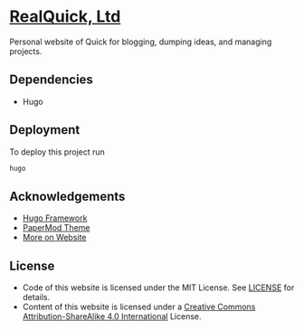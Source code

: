 # [RealQuick, Ltd](https://realquick.ltd)
Personal website of Quick for blogging, dumping ideas, and managing projects.

## Dependencies
- Hugo

## Deployment
To deploy this project run

```bash
hugo
```

## Acknowledgements
 - [Hugo Framework](https://gohugo.io/)
 - [PaperMod Theme](https://github.com/adityatelange/hugo-PaperMod/)
 - [More on Website](https://realquick.ltd/credits)

## License
- Code of this website is licensed under the MIT License. See [LICENSE](https://github.com/RealQuickLtd/website/blob/master/LICENSE) for details.
- Content of this website is licensed under a [Creative Commons Attribution-ShareAlike 4.0 International](https://creativecommons.org/licenses/by-sa/4.0/) License.
